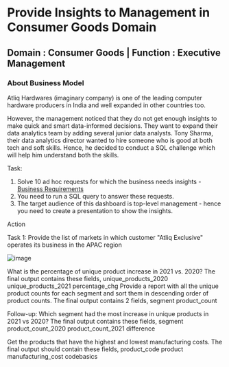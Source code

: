 # Provide Insights to Management in Consumer Goods Domain

## Domain : Consumer Goods | Function : Executive Management

 ### About Business Model
 
Atliq Hardwares (imaginary company) is one of the leading computer hardware producers in India and well expanded in other countries too.

However, the management noticed that they do not get enough insights to make quick and smart data-informed decisions. They want to expand their data analytics team by adding several junior data analysts. Tony Sharma, their data analytics director wanted to hire someone who is good at both tech and soft skills. Hence, he decided to conduct a SQL challenge which will help him understand both the skills.

Task:  

1.   Solve 10 ad hoc requests for which the business needs insights - [Business Requirements](https://github.com/ErnestaRoschelle/Codebasics-Challenge-MySQL-project/blob/main/ad-hoc-requests.pdf)
2.    You need to run a SQL query to answer these requests. 
3.    The target audience of this dashboard is top-level management - hence you need to create a presentation to show the insights.

Action

Task 1: Provide the list of markets in which customer "Atliq Exclusive" operates its business in the APAC region

![image](https://github.com/user-attachments/assets/7da627ea-564b-4654-95bc-dc438b728ec6)
















 What is the percentage of unique product increase in 2021 vs. 2020? The final output contains these fields, unique_products_2020 unique_products_2021 percentage_chg
  Provide a report with all the unique product counts for each segment and sort them in descending order of product counts. The final output contains 2 fields, segment product_count
 
 Follow-up: Which segment had the most increase in unique products in 2021 vs 2020? The final output contains these fields, segment product_count_2020 product_count_2021 difference

 Get the products that have the highest and lowest manufacturing costs. The final output should contain these fields, product_code product manufacturing_cost codebasics
